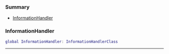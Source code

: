 ### Summary
* [InformationHandler](#informationhandler)

### InformationHandler

```lua
global InformationHandler: InformationHandlerClass
```



---
